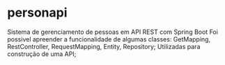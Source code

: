 # personapi
Sistema de gerenciamento de pessoas em API REST com Spring Boot
Foi possivel apreender a funcionalidade de algumas classes: GetMapping, RestController, RequestMapping, Entity, Repository; 
Utilizadas para construção de uma API;




